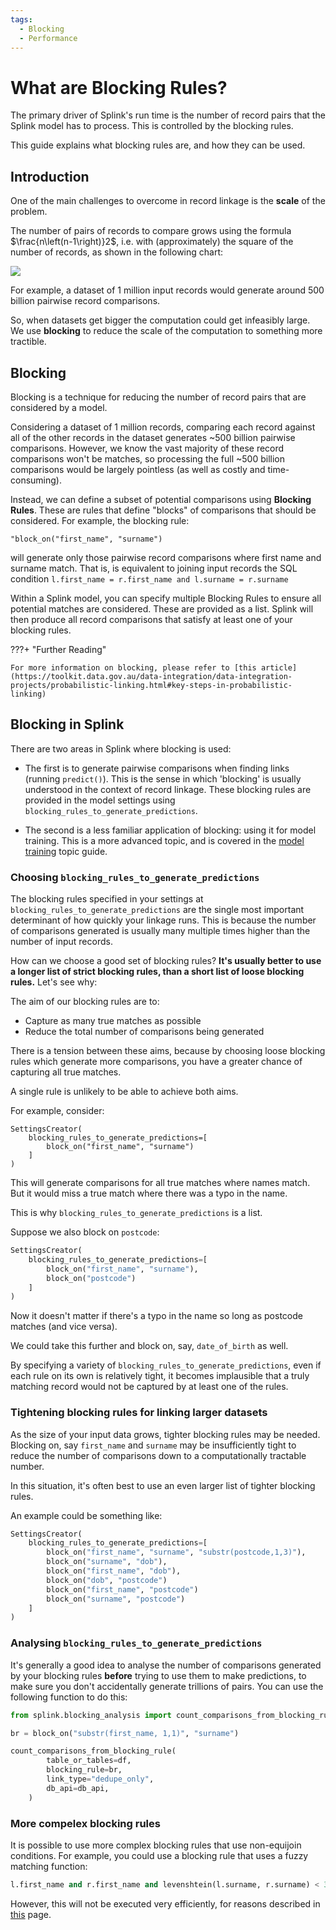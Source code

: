 ```yaml
---
tags:
  - Blocking
  - Performance
---
```


# What are Blocking Rules?

The primary driver of Splink's run time is the number of record pairs that the Splink model has to process.  This is controlled by the blocking rules.

This guide explains what blocking rules are, and how they can be used.

## Introduction

One of the main challenges to overcome in record linkage is the **scale** of the problem.

The number of pairs of records to compare grows using the formula $\frac{n\left(n-1\right)}2$, i.e. with (approximately) the square of the number of records, as shown in the following chart:

![](../../img/blocking/pairwise_comparisons.png)

For example, a dataset of 1 million input records would generate around 500 billion pairwise record comparisons.

So, when datasets get bigger the computation could get infeasibly large. We use **blocking** to reduce the scale of the computation to something more tractible.

## Blocking

Blocking is a technique for reducing the number of record pairs that are considered by a model.

Considering a dataset of 1 million records, comparing each record against all of the other records in the dataset generates ~500 billion pairwise comparisons. However, we know the vast majority of these record comparisons won't be matches, so processing the full ~500 billion comparisons would be largely pointless (as well as costly and time-consuming).

Instead, we can define a subset of potential comparisons using **Blocking Rules**. These are rules that define "blocks" of comparisons that should be considered. For example, the blocking rule:

`"block_on("first_name", "surname")`

will generate only those pairwise record comparisons where first name and surname match.  That is, is equivalent to joining input records the SQL condition  `l.first_name = r.first_name and l.surname = r.surname`

Within a Splink model, you can specify multiple Blocking Rules to ensure all potential matches are considered.  These are provided as a list.  Splink will then produce all record comparisons that satisfy at least one of your blocking rules.

???+ "Further Reading"

    For more information on blocking, please refer to [this article](https://toolkit.data.gov.au/data-integration/data-integration-projects/probabilistic-linking.html#key-steps-in-probabilistic-linking)

## Blocking in Splink

There are two areas in Splink where blocking is used:

- The first is to generate pairwise comparisons when finding links (running `predict()`). This is the sense in which 'blocking' is usually understood in the context of record linkage.  These blocking rules are provided in the model settings using `blocking_rules_to_generate_predictions`.

- The second is a less familiar application of blocking: using it for model training. This is a more advanced topic, and is covered in the [model training](./model_training.md) topic guide.


### Choosing `blocking_rules_to_generate_predictions`

The blocking rules specified in your settings at `blocking_rules_to_generate_predictions` are the single most important determinant of how quickly your linkage runs.  This is because the number of comparisons generated is usually many multiple times higher than the number of input records.

How can we choose a good set of blocking rules? **It's usually better to use a longer list of strict blocking rules, than a short list of loose blocking rules.**  Let's see why:

The aim of our blocking rules are to:

- Capture as many true matches as possible
- Reduce the total number of comparisons being generated

There is a tension between these aims, because by choosing loose blocking rules which generate more comparisons, you have a greater chance of capturing all true matches.

A single rule is unlikely to be able to achieve both aims.

For example, consider:

```
SettingsCreator(
    blocking_rules_to_generate_predictions=[
        block_on("first_name", "surname")
    ]
)

```
This will generate comparisons for all true matches where names match. But it would miss a true match where there was a typo in the name.

This is why `blocking_rules_to_generate_predictions` is a list.

Suppose we also block on `postcode`:

```py
SettingsCreator(
    blocking_rules_to_generate_predictions=[
        block_on("first_name", "surname"),
        block_on("postcode")
    ]
)
```

Now it doesn't matter if there's a typo in the name so long as postcode matches (and vice versa).

We could take this further and block on, say, `date_of_birth` as well.

By specifying a variety of `blocking_rules_to_generate_predictions`, even if each rule on its own is relatively tight, it becomes implausible that a truly matching record would not be captured by at least one of the rules.

### Tightening blocking rules for linking larger datasets

As the size of your input data grows, tighter blocking rules may be needed.  Blocking on, say `first_name` and `surname` may be insufficiently tight to reduce the number of comparisons down to a computationally tractable number.

In this situation, it's often best to use an even larger list of tighter blocking rules.

An example could be something like:
```py
SettingsCreator(
    blocking_rules_to_generate_predictions=[
        block_on("first_name", "surname", "substr(postcode,1,3)"),
        block_on("surname", "dob"),
        block_on("first_name", "dob"),
        block_on("dob", "postcode")
        block_on("first_name", "postcode")
        block_on("surname", "postcode")
    ]
)
```

### Analysing `blocking_rules_to_generate_predictions`

It's generally a good idea to analyse the number of comparisons generated by your blocking rules **before** trying to use them to make predictions, to make sure you don't accidentally generate trillions of pairs.  You can use the following function to do this:

```py
from splink.blocking_analysis import count_comparisons_from_blocking_rule

br = block_on("substr(first_name, 1,1)", "surname")

count_comparisons_from_blocking_rule(
        table_or_tables=df,
        blocking_rule=br,
        link_type="dedupe_only",
        db_api=db_api,
    )
```

### More compelex blocking rules

It is possible to use more complex blocking rules that use non-equijoin conditions.  For example, you could use a blocking rule that uses a fuzzy matching function:

```sql
l.first_name and r.first_name and levenshtein(l.surname, r.surname) < 3
```

However, this will not be executed very efficiently, for reasons described in [this](performance.md) page.
